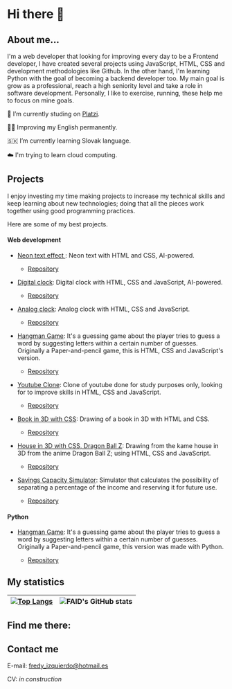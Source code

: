 # Hi there 👋

## About me...
I'm a web developer that looking for improving every day to be a Frontend developer, I have created several projects using JavaScript, HTML, CSS and development methodologies like Github. In the other hand, I'm learning Python with the goal of becoming a backend developer too. My main goal is grow as a professional, reach a high seniority level and take a role in software development. Personally, I like to exercise, running, these help me to focus on mine goals.

📖 I’m currently studing on [Platzi](https://platzi.com).

💪🏼 Improving my English permanently.

🇸🇰 I’m currently learning Slovak language.

☁️ I'm trying to learn cloud computing.



## Projects
I enjoy investing my time making projects to increase my technical skills and keep learning about new technologies; doing that all the pieces work together using good programming practices.

Here are some of my best projects.

#### Web development

+ [Neon text effect ](https://faidrn.github.io/texto-neon-con-html-css/): Neon text with HTML and CSS, AI-powered. 

    + [Repository](https://github.com/faidrn/texto-neon-con-html-css)

+ [Digital clock](https://faidrn.github.io/digital-clock/): Digital clock with HTML, CSS and JavaScript, AI-powered. 

    + [Repository](https://github.com/faidrn/digital-clock)

+ [Analog clock](https://faidrn.github.io/analog-clock/): Analog clock with HTML, CSS and JavaScript. 

    + [Repository](https://github.com/faidrn/analog-clock)

+ [Hangman Game](https://faidrn.github.io/hangman-game/): It's a guessing game about the player tries to guess a word by suggesting letters within a certain number of guesses. Originally a Paper-and-pencil game, this is HTML, CSS and JavaScript's version.

    + [Repository](https://github.com/faidrn/hangman-game)

+ [Youtube Clone](https://faidrn.github.io/youtube-clone/): Clone of youtube done for study purposes only, looking for to improve skills in HTML, CSS and JavaScript.

    + [Repository](https://github.com/faidrn/youtube-clone)

+ [Book in 3D with CSS](https://faidrn.github.io/hello-world/book-3d.html): Drawing of a book in 3D with HTML and CSS.

    + [Repository](https://github.com/faidrn/hello-world/blob/main/book-3d.html)

+ [House in 3D with CSS, Dragon Ball Z](https://faidrn.github.io/hello-world/kame-house/kame-house.html): Drawing from the kame house in 3D from the anime Dragon Ball Z; using HTML, CSS and JavaScript.

    + [Repository](https://github.com/faidrn/hello-world/tree/main/kame-house)

+ [Savings Capacity Simulator](https://faidrn.github.io/hello-world/JavaScript/salary-study-simulator/capacidad-de-ahorro.html): Simulator that calculates the possibility of separating a percentage of the income and reserving it for future use.

    + [Repository](https://github.com/faidrn/hello-world/tree/main/JavaScript/salary-study-simulator)

#### Python

+ [Hangman Game](https://github.com/faidrn/hangman-game-py): It's a guessing game about the player tries to guess a word by suggesting letters within a certain number of guesses. Originally a Paper-and-pencil game, this version was made with Python.

    + [Repository](https://github.com/faidrn/hangman-game-py)


## My statistics

|[![Top Langs](https://github-readme-stats.vercel.app/api/top-langs/?username=faidrn&show_icons=true&theme=city_lights)](https://github.com/faidrn/github-readme-stats)|![FAID's GitHub stats](https://github-readme-stats.vercel.app/api?username=faidrn&show_icons=true&theme=city_lights)|
|---|---|


## Find me there:



## Contact me

E-mail: [fredy_izquierdo@hotmail.es](mailto:fredy_izquierdo@hotmail.es)

CV: *in construction*
